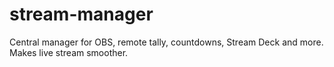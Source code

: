 # stream-manager
Central manager for OBS, remote tally, countdowns, Stream Deck and more.  Makes live stream smoother.

